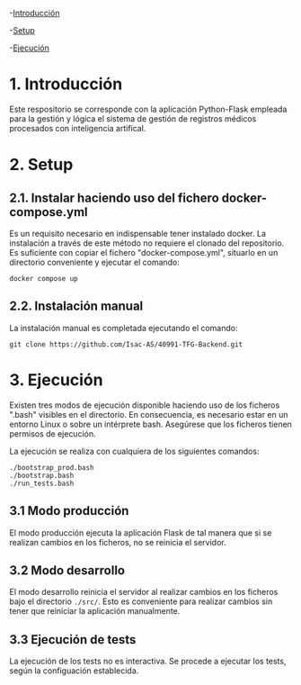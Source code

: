 -[Introducción](#Introducción)

-[Setup](#Setup)

-[Ejecución](#Ejecución)

# 1. Introducción
Este respositorio se corresponde con la aplicación Python-Flask empleada para la gestión y lógica el sistema de gestión de registros 
médicos procesados con inteligencia artifical.

# 2. Setup
## 2.1. Instalar haciendo uso del fichero docker-compose.yml
Es un requisito necesario en indispensable tener instalado docker. La instalación a través de este método no requiere el clonado del repositorio.
Es suficiente con copiar el fichero "docker-compose.yml", situarlo en un directorio conveniente y ejecutar el comando:
~~~
docker compose up
~~~

## 2.2. Instalación manual
La instalación manual es completada ejecutando el comando:

~~~
git clone https://github.com/Isac-AS/40991-TFG-Backend.git
~~~

# 3. Ejecución
Existen tres modos de ejecución disponible haciendo uso de los ficheros ".bash" visibles en el directorio. En consecuencia, es necesario estar
en un entorno Linux o sobre un intérprete bash. Asegúrese que los ficheros tienen permisos de ejecución.

La ejecución se realiza con cualquiera de los siguientes comandos:
~~~
./bootstrap_prod.bash
./bootstrap.bash
./run_tests.bash
~~~

## 3.1 Modo producción
El modo producción ejecuta la aplicación Flask de tal manera que si se realizan cambios en los ficheros, no se reinicia el servidor.

## 3.2 Modo desarrollo
El modo desarrollo reinicia el servidor al realizar cambios en los ficheros bajo el directorio `./src/`. Esto es conveniente para realizar
cambios sin tener que reiniciar la aplicación manualmente.

## 3.3 Ejecución de tests
La ejecución de los tests no es interactiva. Se procede a ejecutar los tests, según la configuación establecida.
